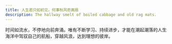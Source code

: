 ```yaml
---
title: 人生若只如初见，何事秋风悲画扇
description: The hallway smelt of boiled cabbage and old rag mats.
---
```


时间如流水，不停地向前奔涌。唯有不断学习、持续进步，才能在潮起潮落的人生海洋中驾驭自己的航船，穿越风浪，达到理想的彼岸。
